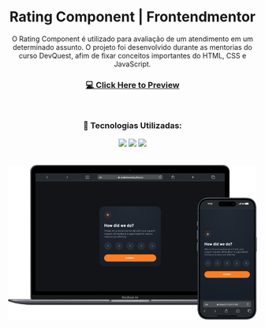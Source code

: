 <div align="center">

# Rating Component | Frontendmentor

<p>O Rating Component é utilizado para avaliação de um atendimento em um determinado assunto. O projeto foi desenvolvido durante as mentorias do curso DevQuest, afim de fixar conceitos importantes do HTML, CSS e JavaScript.</p>

<h3>

[💻 Click Here to Preview](https://evelynlacerda.github.io/rating-component/)

</h3>
<br>

### 🚀 Tecnologias Utilizadas:

<div style="display:block">
    <img src="https://img.shields.io/badge/HTML-0c1014?style=for-the-badge&logo=html5">
    <img src="https://img.shields.io/badge/CSS-0c1014?style=for-the-badge&logo=css3&logoColor=1572B6">
    <img src="https://img.shields.io/badge/JavaScript-0c1014?style=for-the-badge&logo=javascript&logoColor=F7DF1E">
</div>

<br>
<br>

<img src="./src/assets/img/preview-mockup.png">
